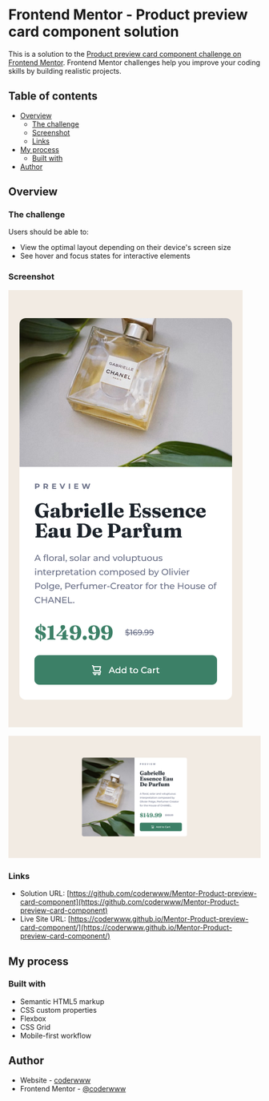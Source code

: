 # Frontend Mentor - Product preview card component solution

This is a solution to the [Product preview card component challenge on Frontend Mentor](https://www.frontendmentor.io/challenges/product-preview-card-component-GO7UmttRfa). Frontend Mentor challenges help you improve your coding skills by building realistic projects. 

## Table of contents

- [Overview](#overview)
  - [The challenge](#the-challenge)
  - [Screenshot](#screenshot)
  - [Links](#links)
- [My process](#my-process)
  - [Built with](#built-with)
- [Author](#author)

## Overview

### The challenge

Users should be able to:

- View the optimal layout depending on their device's screen size
- See hover and focus states for interactive elements

### Screenshot

![](./design/Screenshot-Product-preview-card-component-mobile.png)

![](./design/Screenshot-Product-preview-card-component-desktop.png)

### Links

- Solution URL: [https://github.com/coderwww/Mentor-Product-preview-card-component](https://github.com/coderwww/Mentor-Product-preview-card-component)
- Live Site URL: [https://coderwww.github.io/Mentor-Product-preview-card-component/](https://coderwww.github.io/Mentor-Product-preview-card-component/)

## My process

### Built with

- Semantic HTML5 markup
- CSS custom properties
- Flexbox
- CSS Grid
- Mobile-first workflow

## Author

- Website - [coderwww](https://coderwww.github.io/)
- Frontend Mentor - [@coderwww](https://www.frontendmentor.io/profile/coderwww)

